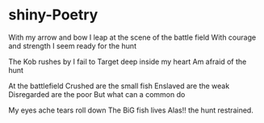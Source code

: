 # shiny-Poetry
With my arrow and bow
I leap at the scene of the battle field
With courage and strength
I seem ready for the hunt

The Kob rushes by
I fail to Target
deep inside my heart
Am afraid of the hunt

At the battlefield
Crushed are the small fish
Enslaved are the weak
Disregarded are the poor
But what can a common do

My eyes ache
tears roll down
The BiG fish lives
Alas!! the hunt restrained.
